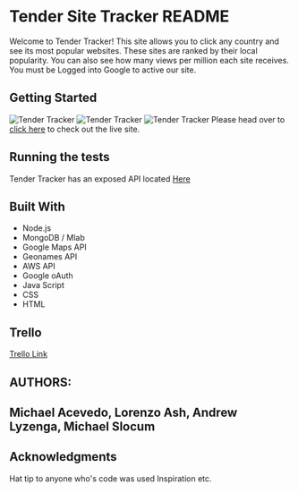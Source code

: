# Tender Site Tracker README

Welcome to Tender Tracker!  This site allows you to click any country and see its most popular websites.  These sites are ranked by their local popularity.  You can also see how many views per million each site receives. You must be Logged into Google to active our site.

## Getting Started

![Tender Tracker](https://i.imgur.com/i5CEgoE.png)
![Tender Tracker](https://i.imgur.com/WXCR8Ui.png)
![Tender Tracker](https://i.imgur.com/bks3kEE.png)
Please head over to [click here](https://tender-tracker.herokuapp.com/) to check out the live site.

## Running the tests
Tender Tracker has an exposed API located [Here](https://tender-tracker.herokuapp.com/api/allCountries)


## Built With
* Node.js  
* MongoDB / Mlab
* Google Maps API
* Geonames API
* AWS API
* Google oAuth
* Java Script
* CSS
* HTML

## Trello
[Trello Link](https://trello.com/b/Mz92mf6N/tst-tender-site-tracker)

## AUTHORS:
## Michael Acevedo, Lorenzo Ash, Andrew Lyzenga, Michael Slocum

## Acknowledgments
Hat tip to anyone who's code was used
Inspiration
etc.